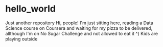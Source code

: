 # hello_world
Just another repository
Hi, people! I'm just sitting here, reading a Data Science course on Coursera and waiting for my pizza to be delivered, allthough I'm on No Sugar Challenge and not allowed to eat it ^)
Kids are playing outside
